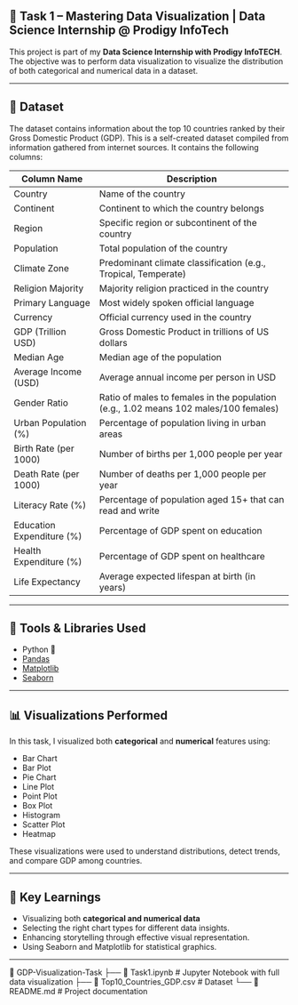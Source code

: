 ## 📌 Task 1 – Mastering Data Visualization | Data Science Internship @ Prodigy InfoTech

This project is part of my **Data Science Internship with Prodigy InfoTECH**.  
The objective was to perform data visualization to visualize the distribution of both categorical and numerical data in a dataset.

---

## 📁 Dataset

The dataset contains information about the top 10 countries ranked by their Gross Domestic Product (GDP). 
This is a self-created dataset compiled from information gathered from internet sources. It contains the following columns:

| Column Name                 | Description                                                                          |
| --------------------------- | ------------------------------------------------------------------------------------ |
| Country                     | Name of the country                                                                  |
| Continent                   | Continent to which the country belongs                                               |
| Region                      | Specific region or subcontinent of the country                                       |
| Population                  | Total population of the country                                                      |
| Climate Zone                | Predominant climate classification (e.g., Tropical, Temperate)                       |
| Religion Majority           | Majority religion practiced in the country                                           |
| Primary Language            | Most widely spoken official language                                                 |
| Currency                    | Official currency used in the country                                                |
| GDP (Trillion USD)          | Gross Domestic Product in trillions of US dollars                                    |
| Median Age                  | Median age of the population                                                         |
| Average Income (USD)        | Average annual income per person in USD                                              |
| Gender Ratio                | Ratio of males to females in the population (e.g., 1.02 means 102 males/100 females) |
| Urban Population (%)        | Percentage of population living in urban areas                                       |
| Birth Rate (per 1000)       | Number of births per 1,000 people per year                                           |
| Death Rate (per 1000)       | Number of deaths per 1,000 people per year                                           |
| Literacy Rate (%)           | Percentage of population aged 15+ that can read and write                            |
| Education Expenditure (%)   | Percentage of GDP spent on education                                                 |
| Health Expenditure (%)      | Percentage of GDP spent on healthcare                                                |
| Life Expectancy             | Average expected lifespan at birth (in years)                                        |

---

## 🔧 Tools & Libraries Used

- Python 🐍
- [Pandas](https://pandas.pydata.org/)
- [Matplotlib](https://matplotlib.org/)
- [Seaborn](https://seaborn.pydata.org/)

---

## 📊 Visualizations Performed

In this task, I visualized both **categorical** and **numerical** features using:

- Bar Chart
- Bar Plot
- Pie Chart
- Line Plot
- Point Plot
- Box Plot
- Histogram
- Scatter Plot
- Heatmap

These visualizations were used to understand distributions, detect trends, and compare GDP among countries.

---

## 🧠 Key Learnings

- Visualizing both **categorical and numerical data**
- Selecting the right chart types for different data insights.
- Enhancing storytelling through effective visual representation.
- Using Seaborn and Matplotlib for statistical graphics.

---

📁 GDP-Visualization-Task
├── 📄 Task1.ipynb                # Jupyter Notebook with full data visualization
├── 📄 Top10_Countries_GDP.csv    # Dataset
└── 📄 README.md                  # Project documentation
